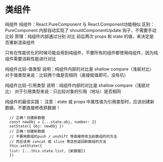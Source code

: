 # 类组件

纯组件
纯组件：React.PureComponent 与 React.Component功能相似
区别：PureComponent 内部自动实现了 shouldComponentUpdate 钩子，不需要手动比较
原理：纯组件内部通过分别 对比 前后两次 props 和 state 的值，来决定是否重新渲染组件

只有在性能优化的时候可能会用到纯组件，不要所有的组件都使用纯组件，因为纯组件需要消耗性能进行对比

纯组件比较-值类型
说明：纯组件内部的对比是 shallow compare（浅层对比）
对于值类型来说：比较两个值是否相同（直接赋值即可，没有坑）

纯组件比较-引用类型
说明：纯组件内部的对比是 shallow compare（浅层对比）
对于引用类型来说：只比较对象的引用（地址）是否相同

纯组件的最佳实践：
注意：state 或 props 中属性值为引用类型时，应该创建新数据，不要直接修改原数据！

```
  // 正确！创建新数据
  const newObj = {...state.obj, number: 2}
  setState({ obj: newObj })
  // 正确！创建新数据
  // 不要用数组的push / unshift 等直接修改当前数组的的方法
  // 而应该用 concat 或 slice 等这些返回新数组的方法
  this.setState({
  list: [...this.state.list, {新数据}]
  })
```
